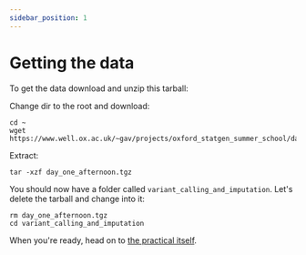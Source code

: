 ```yaml
---
sidebar_position: 1
---
```


# Getting the data

To get the data download and unzip this tarball:

Change dir to the root and download:
```
cd ~
wget https://www.well.ox.ac.uk/~gav/projects/oxford_statgen_summer_school/day_one_afternoon.tgz
```

Extract:
```
tar -xzf day_one_afternoon.tgz
```

You should now have a folder called `variant_calling_and_imputation`.  Let's delete the tarball and change into it:

```
rm day_one_afternoon.tgz
cd variant_calling_and_imputation
```

When you're ready, head on to [the practical itself](README.md).
